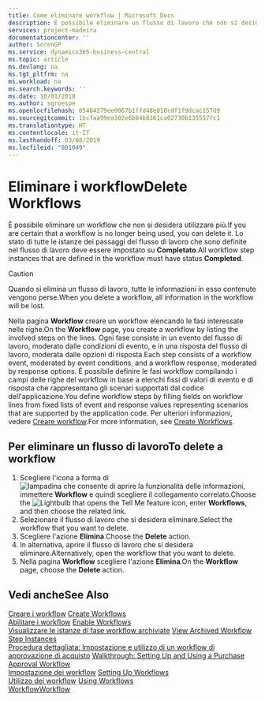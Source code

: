 ```yaml
---
title: Come eliminare workflow | Microsoft Docs
description: È possibile eliminare un flusso di lavoro che non si desidera utilizzare più. Lo stato di tutte le istanze dei passaggi del flusso di lavoro che sono definite nel flusso di lavoro deve essere impostato su **Completato**.
services: project-madeira
documentationcenter: ''
author: SorenGP
ms.service: dynamics365-business-central
ms.topic: article
ms.devlang: na
ms.tgt_pltfrm: na
ms.workload: na
ms.search.keywords: ''
ms.date: 10/01/2018
ms.author: sgroespe
ms.openlocfilehash: 05404279ee0967b1ffd48e010cdf1f9dcac157d9
ms.sourcegitcommit: 1bcfaa99ea302e6b84b8361ca02730b135557fc1
ms.translationtype: HT
ms.contentlocale: it-IT
ms.lasthandoff: 03/08/2019
ms.locfileid: "801049"
---
```

# <a name="delete-workflows"></a><span data-ttu-id="c9432-104">Eliminare i workflow</span><span class="sxs-lookup"><span data-stu-id="c9432-104">Delete Workflows</span></span>
<span data-ttu-id="c9432-105">È possibile eliminare un workflow che non si desidera utilizzare più.</span><span class="sxs-lookup"><span data-stu-id="c9432-105">If you are certain that a workflow is no longer being used, you can delete it.</span></span> <span data-ttu-id="c9432-106">Lo stato di tutte le istanze dei passaggi del flusso di lavoro che sono definite nel flusso di lavoro deve essere impostato su **Completato**.</span><span class="sxs-lookup"><span data-stu-id="c9432-106">All workflow step instances that are defined in the workflow must have status **Completed**.</span></span>  

> [!CAUTION]  
>  <span data-ttu-id="c9432-107">Quando si elimina un flusso di lavoro, tutte le informazioni in esso contenute vengono perse.</span><span class="sxs-lookup"><span data-stu-id="c9432-107">When you delete a workflow, all information in the workflow will be lost.</span></span>  

 <span data-ttu-id="c9432-108">Nella pagina **Workflow** creare un workflow elencando le fasi interessate nelle righe.</span><span class="sxs-lookup"><span data-stu-id="c9432-108">On the **Workflow** page, you create a workflow by listing the involved steps on the lines.</span></span> <span data-ttu-id="c9432-109">Ogni fase consiste in un evento del flusso di lavoro, moderato dalle condizioni di evento, e in una risposta del flusso di lavoro, moderata dalle opzioni di risposta.</span><span class="sxs-lookup"><span data-stu-id="c9432-109">Each step consists of a workflow event, moderated by event conditions, and a workflow response, moderated by response options.</span></span> <span data-ttu-id="c9432-110">È possibile definire le fasi workflow compilando i campi delle righe del workflow in base a elenchi fissi di valori di evento e di risposta che rappresentano gli scenari supportati dal codice dell'applicazione.</span><span class="sxs-lookup"><span data-stu-id="c9432-110">You define workflow steps by filling fields on workflow lines from fixed lists of event and response values representing scenarios that are supported by the application code.</span></span> <span data-ttu-id="c9432-111">Per ulteriori informazioni, vedere [Creare workflow](across-how-to-create-workflows.md).</span><span class="sxs-lookup"><span data-stu-id="c9432-111">For more information, see [Create Workflows](across-how-to-create-workflows.md).</span></span>  

## <a name="to-delete-a-workflow"></a><span data-ttu-id="c9432-112">Per eliminare un flusso di lavoro</span><span class="sxs-lookup"><span data-stu-id="c9432-112">To delete a workflow</span></span>  
1.  <span data-ttu-id="c9432-113">Scegliere l'icona a forma di ![lampadina che consente di aprire la funzionalità delle informazioni](media/ui-search/search_small.png "Informazioni sull'operazione che si desidera eseguire"), immettere **Workflow** e quindi scegliere il collegamento correlato.</span><span class="sxs-lookup"><span data-stu-id="c9432-113">Choose the ![Lightbulb that opens the Tell Me feature](media/ui-search/search_small.png "Tell me what you want to do") icon, enter **Workflows**, and then choose the related link.</span></span>  
2.  <span data-ttu-id="c9432-114">Selezionare il flusso di lavoro che si desidera eliminare.</span><span class="sxs-lookup"><span data-stu-id="c9432-114">Select the workflow that you want to delete.</span></span>  
3.  <span data-ttu-id="c9432-115">Scegliere l'azione **Elimina**.</span><span class="sxs-lookup"><span data-stu-id="c9432-115">Choose the **Delete** action.</span></span>  
4.  <span data-ttu-id="c9432-116">In alternativa, aprire il flusso di lavoro che si desidera eliminare.</span><span class="sxs-lookup"><span data-stu-id="c9432-116">Alternatively, open the workflow that you want to delete.</span></span>  
5.  <span data-ttu-id="c9432-117">Nella pagina **Workflow** scegliere l'azione **Elimina**.</span><span class="sxs-lookup"><span data-stu-id="c9432-117">On the **Workflow** page, choose the **Delete** action.</span></span>  

## <a name="see-also"></a><span data-ttu-id="c9432-118">Vedi anche</span><span class="sxs-lookup"><span data-stu-id="c9432-118">See Also</span></span>  
 <span data-ttu-id="c9432-119">[Creare i workflow](across-how-to-create-workflows.md) </span><span class="sxs-lookup"><span data-stu-id="c9432-119">[Create Workflows](across-how-to-create-workflows.md) </span></span>  
 <span data-ttu-id="c9432-120">[Abilitare i workflow](across-how-to-enable-workflows.md) </span><span class="sxs-lookup"><span data-stu-id="c9432-120">[Enable Workflows](across-how-to-enable-workflows.md) </span></span>  
 <span data-ttu-id="c9432-121">[Visualizzare le istanze di fase workflow archiviate](across-how-to-view-archived-workflow-step-instances.md) </span><span class="sxs-lookup"><span data-stu-id="c9432-121">[View Archived Workflow Step Instances](across-how-to-view-archived-workflow-step-instances.md) </span></span>  
 <span data-ttu-id="c9432-122">[Procedura dettagliata: Impostazione e utilizzo di un workflow di approvazione di acquisto](walkthrough-setting-up-and-using-a-purchase-approval-workflow.md) </span><span class="sxs-lookup"><span data-stu-id="c9432-122">[Walkthrough: Setting Up and Using a Purchase Approval Workflow](walkthrough-setting-up-and-using-a-purchase-approval-workflow.md) </span></span>  
 <span data-ttu-id="c9432-123">[Impostazione dei workflow](across-set-up-workflows.md) </span><span class="sxs-lookup"><span data-stu-id="c9432-123">[Setting Up Workflows](across-set-up-workflows.md) </span></span>  
 <span data-ttu-id="c9432-124">[Utilizzo dei workflow](across-use-workflows.md) </span><span class="sxs-lookup"><span data-stu-id="c9432-124">[Using Workflows](across-use-workflows.md) </span></span>  
 [<span data-ttu-id="c9432-125">Workflow</span><span class="sxs-lookup"><span data-stu-id="c9432-125">Workflow</span></span>](across-workflow.md)   
